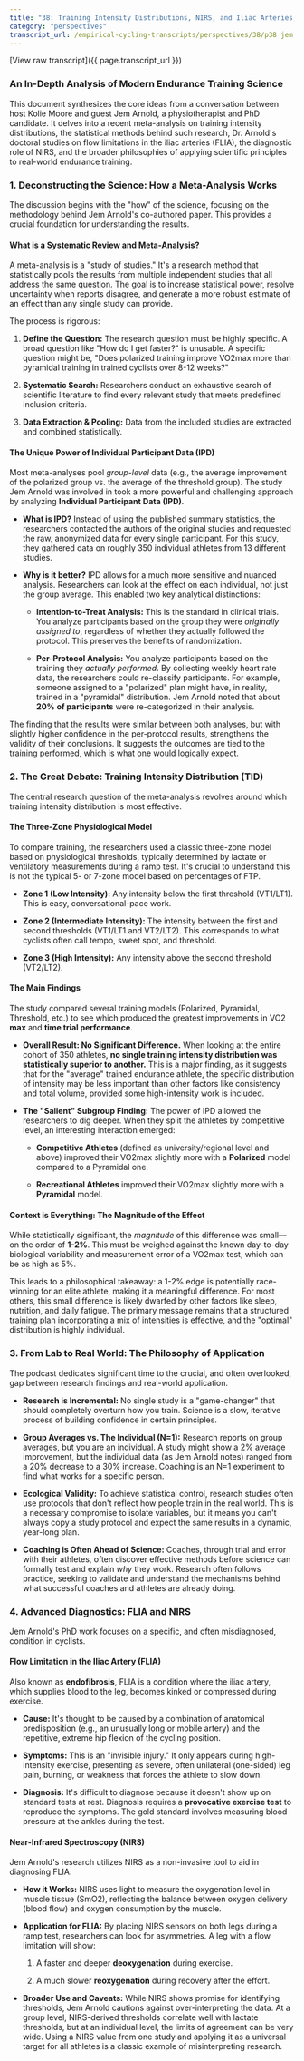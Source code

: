 ```yaml
---
title: "38: Training Intensity Distributions, NIRS, and Iliac Arteries, with Jem Arnold"
category: "perspectives"
transcript_url: /empirical-cycling-transcripts/perspectives/38/p38 jem tid meta (transcribed on 07-Aug-2025 10-54-50).txt
---
```


[View raw transcript]({{ page.transcript_url }})

### An In-Depth Analysis of Modern Endurance Training Science

This document synthesizes the core ideas from a conversation between host Kolie Moore and guest Jem Arnold, a physiotherapist and PhD candidate. It delves into a recent meta-analysis on training intensity distributions, the statistical methods behind such research, Dr. Arnold's doctoral studies on flow limitations in the iliac arteries (FLIA), the diagnostic role of NIRS, and the broader philosophies of applying scientific principles to real-world endurance training.

### 1. Deconstructing the Science: How a Meta-Analysis Works

The discussion begins with the "how" of the science, focusing on the methodology behind Jem Arnold's co-authored paper. This provides a crucial foundation for understanding the results.

#### What is a Systematic Review and Meta-Analysis?

A meta-analysis is a "study of studies." It's a research method that statistically pools the results from multiple independent studies that all address the same question. The goal is to increase statistical power, resolve uncertainty when reports disagree, and generate a more robust estimate of an effect than any single study can provide.

The process is rigorous:

1.  **Define the Question:** The research question must be highly specific. A broad question like "How do I get faster?" is unusable. A specific question might be, "Does polarized training improve VO2​max more than pyramidal training in trained cyclists over 8-12 weeks?"
    
2.  **Systematic Search:** Researchers conduct an exhaustive search of scientific literature to find every relevant study that meets predefined inclusion criteria.
    
3.  **Data Extraction & Pooling:** Data from the included studies are extracted and combined statistically.
    

#### The Unique Power of Individual Participant Data (IPD)

Most meta-analyses pool _group-level_ data (e.g., the average improvement of the polarized group vs. the average of the threshold group). The study Jem Arnold was involved in took a more powerful and challenging approach by analyzing **Individual Participant Data (IPD)**.

-   **What is IPD?** Instead of using the published summary statistics, the researchers contacted the authors of the original studies and requested the raw, anonymized data for every single participant. For this study, they gathered data on roughly 350 individual athletes from 13 different studies.
    
-   **Why is it better?** IPD allows for a much more sensitive and nuanced analysis. Researchers can look at the effect on each individual, not just the group average. This enabled two key analytical distinctions:
    
    -   **Intention-to-Treat Analysis:** This is the standard in clinical trials. You analyze participants based on the group they were _originally assigned to_, regardless of whether they actually followed the protocol. This preserves the benefits of randomization.
        
    -   **Per-Protocol Analysis:** You analyze participants based on the training they _actually performed_. By collecting weekly heart rate data, the researchers could re-classify participants. For example, someone assigned to a "polarized" plan might have, in reality, trained in a "pyramidal" distribution. Jem Arnold noted that about **20% of participants** were re-categorized in their analysis.
        

The finding that the results were similar between both analyses, but with slightly higher confidence in the per-protocol results, strengthens the validity of their conclusions. It suggests the outcomes are tied to the training performed, which is what one would logically expect.

### 2. The Great Debate: Training Intensity Distribution (TID)

The central research question of the meta-analysis revolves around which training intensity distribution is most effective.

#### The Three-Zone Physiological Model

To compare training, the researchers used a classic three-zone model based on physiological thresholds, typically determined by lactate or ventilatory measurements during a ramp test. It's crucial to understand this is not the typical 5- or 7-zone model based on percentages of FTP.

-   **Zone 1 (Low Intensity):** Any intensity below the first threshold (VT1/LT1). This is easy, conversational-pace work.
    
-   **Zone 2 (Intermediate Intensity):** The intensity between the first and second thresholds (VT1/LT1 and VT2/LT2). This corresponds to what cyclists often call tempo, sweet spot, and threshold.
    
-   **Zone 3 (High Intensity):** Any intensity above the second threshold (VT2/LT2).
    

#### The Main Findings

The study compared several training models (Polarized, Pyramidal, Threshold, etc.) to see which produced the greatest improvements in VO2​**max** and **time trial performance**.

-   **Overall Result: No Significant Difference.** When looking at the entire cohort of 350 athletes, **no single training intensity distribution was statistically superior to another.** This is a major finding, as it suggests that for the "average" trained endurance athlete, the specific distribution of intensity may be less important than other factors like consistency and total volume, provided some high-intensity work is included.
    
-   **The "Salient" Subgroup Finding:** The power of IPD allowed the researchers to dig deeper. When they split the athletes by competitive level, an interesting interaction emerged:
    
    -   **Competitive Athletes** (defined as university/regional level and above) improved their VO2​max slightly more with a **Polarized** model compared to a Pyramidal one.
        
    -   **Recreational Athletes** improved their VO2​max slightly more with a **Pyramidal** model.
        

#### Context is Everything: The Magnitude of the Effect

While statistically significant, the _magnitude_ of this difference was small—on the order of **1-2%**. This must be weighed against the known day-to-day biological variability and measurement error of a VO2​max test, which can be as high as 5%.

This leads to a philosophical takeaway: a 1-2% edge is potentially race-winning for an elite athlete, making it a meaningful difference. For most others, this small difference is likely dwarfed by other factors like sleep, nutrition, and daily fatigue. The primary message remains that a structured training plan incorporating a mix of intensities is effective, and the "optimal" distribution is highly individual.

### 3. From Lab to Real World: The Philosophy of Application

The podcast dedicates significant time to the crucial, and often overlooked, gap between research findings and real-world application.

-   **Research is Incremental:** No single study is a "game-changer" that should completely overturn how you train. Science is a slow, iterative process of building confidence in certain principles.
    
-   **Group Averages vs. The Individual (N=1):** Research reports on group averages, but you are an individual. A study might show a 2% average improvement, but the individual data (as Jem Arnold notes) ranged from a 20% decrease to a 30% increase. Coaching is an N=1 experiment to find what works for a specific person.
    
-   **Ecological Validity:** To achieve statistical control, research studies often use protocols that don't reflect how people train in the real world. This is a necessary compromise to isolate variables, but it means you can't always copy a study protocol and expect the same results in a dynamic, year-long plan.
    
-   **Coaching is Often Ahead of Science:** Coaches, through trial and error with their athletes, often discover effective methods before science can formally test and explain _why_ they work. Research often follows practice, seeking to validate and understand the mechanisms behind what successful coaches and athletes are already doing.
    

### 4. Advanced Diagnostics: FLIA and NIRS

Jem Arnold's PhD work focuses on a specific, and often misdiagnosed, condition in cyclists.

#### Flow Limitation in the Iliac Artery (FLIA)

Also known as **endofibrosis**, FLIA is a condition where the iliac artery, which supplies blood to the leg, becomes kinked or compressed during exercise.

-   **Cause:** It's thought to be caused by a combination of anatomical predisposition (e.g., an unusually long or mobile artery) and the repetitive, extreme hip flexion of the cycling position.
    
-   **Symptoms:** This is an "invisible injury." It only appears during high-intensity exercise, presenting as severe, often unilateral (one-sided) leg pain, burning, or weakness that forces the athlete to slow down.
    
-   **Diagnosis:** It's difficult to diagnose because it doesn't show up on standard tests at rest. Diagnosis requires a **provocative exercise test** to reproduce the symptoms. The gold standard involves measuring blood pressure at the ankles during the test.
    

#### Near-Infrared Spectroscopy (NIRS)

Jem Arnold's research utilizes NIRS as a non-invasive tool to aid in diagnosing FLIA.

-   **How it Works:** NIRS uses light to measure the oxygenation level in muscle tissue (SmO2​), reflecting the balance between oxygen delivery (blood flow) and oxygen consumption by the muscle.
    
-   **Application for FLIA:** By placing NIRS sensors on both legs during a ramp test, researchers can look for asymmetries. A leg with a flow limitation will show:
    
    1.  A faster and deeper **deoxygenation** during exercise.
        
    2.  A much slower **reoxygenation** during recovery after the effort.
        
-   **Broader Use and Caveats:** While NIRS shows promise for identifying thresholds, Jem Arnold cautions against over-interpreting the data. At a group level, NIRS-derived thresholds correlate well with lactate thresholds, but at an individual level, the limits of agreement can be very wide. Using a NIRS value from one study and applying it as a universal target for all athletes is a classic example of misinterpreting research.